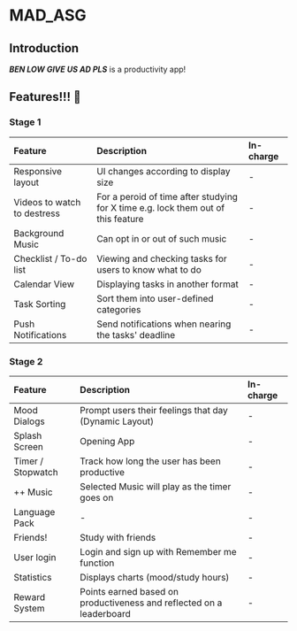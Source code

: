 # MAD_ASG

## Introduction

***BEN LOW GIVE US AD PLS*** is a productivity app!

##  Features!!! 🐔

### Stage 1


| Feature | Description | In-charge |
| :------ | :---------- | :-------- | 
| Responsive layout | UI changes according to display size | - |
| Videos to watch to destress |  For a peroid of time after studying for X time e.g. lock them out of this feature | - |
| Background Music | Can opt in or out of such music | - |
| Checklist / To-do list | Viewing and checking tasks for users to know what to do | - |
| Calendar View | Displaying tasks in another format | - |
| Task Sorting | Sort them into user-defined categories | - |
| Push Notifications | Send notifications when nearing the tasks' deadline | - |



### Stage 2

| Feature | Description | In-charge |
| :------ | :---------- | :-------- | 
| Mood Dialogs | Prompt users their feelings that day (Dynamic Layout) | - |
| Splash Screen | Opening App | - |
| Timer / Stopwatch | Track how long the user has been productive | - |
| ++ Music | Selected Music will play as the timer goes on | - |
| Language Pack | - | - |
| Friends! | Study with friends | - | 
| User login | Login and sign up with Remember me function | - |
| Statistics | Displays charts (mood/study hours) | - |
| Reward System | Points earned based on productiveness and reflected on a leaderboard | - |
